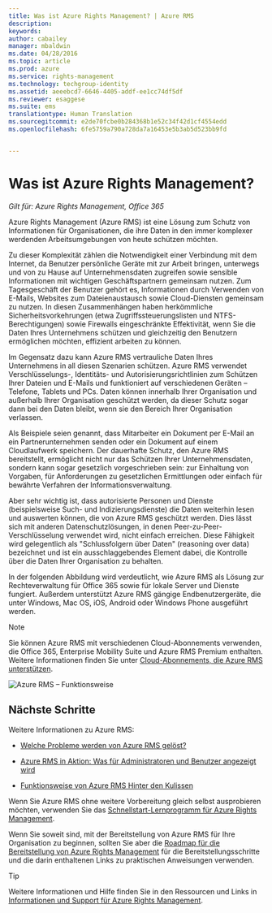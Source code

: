 ```yaml
---
title: Was ist Azure Rights Management? | Azure RMS
description: 
keywords: 
author: cabailey
manager: mbaldwin
ms.date: 04/28/2016
ms.topic: article
ms.prod: azure
ms.service: rights-management
ms.technology: techgroup-identity
ms.assetid: aeeebcd7-6646-4405-addf-ee1cc74df5df
ms.reviewer: esaggese
ms.suite: ems
translationtype: Human Translation
ms.sourcegitcommit: e2de70fcbe0b284368b1e52c34f42d1cf4554edd
ms.openlocfilehash: 6fe5759a790a728da7a16453e5b3ab5d523bb9fd


---
```


# Was ist Azure Rights Management?

*Gilt für: Azure Rights Management, Office 365*


Azure Rights Management (Azure RMS) ist eine Lösung zum Schutz von Informationen für Organisationen, die ihre Daten in den immer komplexer werdenden Arbeitsumgebungen von heute schützen möchten.

Zu dieser Komplexität zählen die Notwendigkeit einer Verbindung mit dem Internet, da Benutzer persönliche Geräte mit zur Arbeit bringen, unterwegs und von zu Hause auf Unternehmensdaten zugreifen sowie sensible Informationen mit wichtigen Geschäftspartnern gemeinsam nutzen. Zum Tagesgeschäft der Benutzer gehört es, Informationen durch Verwenden von E-Mails, Websites zum Dateienaustausch sowie Cloud-Diensten gemeinsam zu nutzen. In diesen Zusammenhängen haben herkömmliche Sicherheitsvorkehrungen (etwa Zugriffssteuerungslisten und NTFS-Berechtigungen) sowie Firewalls eingeschränkte Effektivität, wenn Sie die Daten Ihres Unternehmens schützen und gleichzeitig den Benutzern ermöglichen möchten, effizient arbeiten zu können.

Im Gegensatz dazu kann Azure RMS vertrauliche Daten Ihres Unternehmens in all diesen Szenarien schützen. Azure RMS verwendet Verschlüsselungs-, Identitäts- und Autorisierungsrichtlinien zum Schützen Ihrer Dateien und E-Mails und funktioniert auf verschiedenen Geräten – Telefone, Tablets und PCs. Daten können innerhalb Ihrer Organisation und außerhalb Ihrer Organisation geschützt werden, da dieser Schutz sogar dann bei den Daten bleibt, wenn sie den Bereich Ihrer Organisation verlassen.

Als Beispiele seien genannt, dass Mitarbeiter ein Dokument per E-Mail an ein Partnerunternehmen senden oder ein Dokument auf einem Cloudlaufwerk speichern. Der dauerhafte Schutz, den Azure RMS bereitstellt, ermöglicht nicht nur das Schützen Ihrer Unternehmensdaten, sondern kann sogar gesetzlich vorgeschrieben sein: zur Einhaltung von Vorgaben, für Anforderungen zu gesetzlichen Ermittlungen oder einfach für bewährte Verfahren der Informationsverwaltung.

Aber sehr wichtig ist, dass autorisierte Personen und Dienste (beispielsweise Such- und Indizierungsdienste) die Daten weiterhin lesen und auswerten können, die von Azure RMS geschützt werden. Dies lässt sich mit anderen Datenschutzlösungen, in denen Peer-zu-Peer-Verschlüsselung verwendet wird, nicht einfach erreichen. Diese Fähigkeit wird gelegentlich als "Schlussfolgern über Daten" (reasoning over data) bezeichnet und ist ein ausschlaggebendes Element dabei, die Kontrolle über die Daten Ihrer Organisation zu behalten.

In der folgenden Abbildung wird verdeutlicht, wie Azure RMS als Lösung zur Rechteverwaltung für Office 365 sowie für lokale Server und Dienste fungiert. Außerdem unterstützt Azure RMS gängige Endbenutzergeräte, die unter Windows, Mac OS, iOS, Android oder Windows Phone ausgeführt werden.

> [!NOTE]
Sie können Azure RMS mit verschiedenen Cloud-Abonnements verwenden, die Office 365, Enterprise Mobility Suite und Azure RMS Premium enthalten. Weitere Informationen finden Sie unter [Cloud-Abonnements, die Azure RMS unterstützen](../get-started/requirements-subscriptions.md).

![Azure RMS – Funktionsweise](../media/AzRMS_elements.png)

## Nächste Schritte

Weitere Informationen zu Azure RMS:

-   [Welche Probleme werden von Azure RMS gelöst?](azure-rms-problems-it-solves.md)

-   [Azure RMS in Aktion: Was für Administratoren und Benutzer angezeigt wird](what-admins-users-see.md)

-   [Funktionsweise von Azure RMS Hinter den Kulissen](how-does-it-work.md)



Wenn Sie Azure RMS ohne weitere Vorbereitung gleich selbst ausprobieren möchten, verwenden Sie das [Schnellstart-Lernprogramm für Azure Rights Management](../get-started/quick-start-tutorial.md).

Wenn Sie soweit sind, mit der Bereitstellung von Azure RMS für Ihre Organisation zu beginnen, sollten Sie aber die [Roadmap für die Bereitstellung von Azure Rights Management](../plan-design/deployment-roadmap.md) für die Bereitstellungsschritte und die darin enthaltenen Links zu praktischen Anweisungen verwenden.

> [!TIP]
> Weitere Informationen und Hilfe finden Sie in den Ressourcen und Links in [Informationen und Support für Azure Rights Management](../get-started/information-support.md).



<!--HONumber=Jun16_HO4-->


